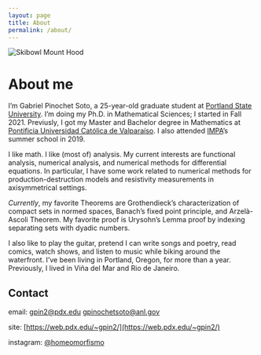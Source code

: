 ```yaml
---
layout: page
title: About
permalink: /about/
---
```


![Skibowl Mount Hood](pic1.png "Me at Skibowl Mount Hood")

# About me

I’m Gabriel Pinochet Soto, a 25-year-old graduate student at [Portland State University](https://www.pdx.edu/). I’m doing my Ph.D. in Mathematical Sciences; I started in Fall 2021. Previusly, I got my Master and Bachelor degree in Mathematics at [Pontificia Universidad Católica de Valparaíso](https://pucv.cl/). I also attended [IMPA](https://impa.br/)’s summer school in 2019.

I like math. I like (most of) analysis. My current interests are functional analysis, numerical analysis, and numerical methods for differential equations. In particular, I have some work related to numerical methods for production-destruction models and resistivity measurements in axisymmetrical settings.

*Currently*, my favorite Theorems are Grothendieck’s characterization of compact sets in normed spaces, Banach’s fixed point principle, and Arzelà-Ascoli Theorem. My favorite proof is Urysohn’s Lemma proof by indexing separating sets with dyadic numbers.

I also like to play the guitar, pretend I can write songs and poetry, read comics, watch shows, and listen to music while biking around the waterfront. I’ve been living in Portland, Oregon, for more than a year. Previously, I lived in Viña del Mar and Rio de Janeiro.

## Contact

email: [gpin2@pdx.edu](mailto:gpin2@pdx.edu) [gpinochetsoto@anl.gov](mailto:gpinochetsoto@anl.gov)

site: [https://web.pdx.edu/~gpin2/](https://web.pdx.edu/~gpin2/)

instagram: [@homeomorfismo](https://www.instagram.com/homeomorfismo/)
